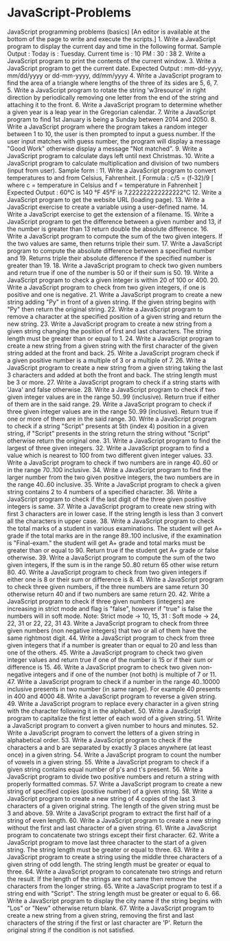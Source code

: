 # JavaScript-Problems
JavaScript programming problems (basics) [An editor is available at the bottom of the page to write and execute the scripts.]  1. Write a JavaScript program to display the current day and time in the following format. Sample Output : Today is : Tuesday.  Current time is : 10 PM : 30 : 38 2. Write a JavaScript program to print the contents of the current window. 3. Write a JavaScript program to get the current date. Expected Output :  mm-dd-yyyy, mm/dd/yyyy or dd-mm-yyyy, dd/mm/yyyy 4. Write a JavaScript program to find the area of a triangle where lengths of the three of its sides are 5, 6, 7.  5. Write a JavaScript program to rotate the string 'w3resource' in right direction by periodically removing one letter from the end of the string and attaching it to the front.  6. Write a JavaScript program to determine whether a given year is a leap year in the Gregorian calendar. 7. Write a JavaScript program to find 1st January is being a Sunday between 2014 and 2050. 8. Write a JavaScript program where the program takes a random integer between 1 to 10, the user is then prompted to input a guess number. If the user input matches with guess number, the program will display a message "Good Work" otherwise display a message "Not matched". 9. Write a JavaScript program to calculate days left until next Christmas. 10. Write a JavaScript program to calculate multiplication and division of two numbers (input from user). Sample form :   11. Write a JavaScript program to convert temperatures to and from Celsius, Fahrenheit. [ Formula : c/5 = (f-32)/9 [ where c = temperature in Celsius and f = temperature in Fahrenheit ]  Expected Output :  60°C is 140 °F 45°F is 7.222222222222222°C  12. Write a JavaScript program to get the website URL (loading page). 13. Write a JavaScript exercise to create a variable using a user-defined name. 14. Write a JavaScript exercise to get the extension of a filename. 15. Write a JavaScript program to get the difference between a given number and 13, if the number is greater than 13 return double the absolute difference. 16. Write a JavaScript program to compute the sum of the two given integers. If the two values are same, then returns triple their sum. 17. Write a JavaScript program to compute the absolute difference between a specified number and 19. Returns triple their absolute difference if the specified number is greater than 19. 18. Write a JavaScript program to check two given numbers and return true if one of the number is 50 or if their sum is 50. 19. Write a JavaScript program to check a given integer is within 20 of 100 or 400. 20. Write a JavaScript program to check from two given integers, if one is positive and one is negative. 21. Write a JavaScript program to create a new string adding "Py" in front of a given string. If the given string begins with "Py" then return the original string. 22. Write a JavaScript program to remove a character at the specified position of a given string and return the new string. 23. Write a JavaScript program to create a new string from a given string changing the position of first and last characters. The string length must be greater than or equal to 1. 24. Write a JavaScript program to create a new string from a given string with the first character of the given string added at the front and back. 25. Write a JavaScript program check if a given positive number is a multiple of 3 or a multiple of 7.  26. Write a JavaScript program to create a new string from a given string taking the last 3 characters and added at both the front and back. The string length must be 3 or more. 27. Write a JavaScript program to check if a string starts with 'Java' and false otherwise. 28. Write a JavaScript program to check if two given integer values are in the range 50..99 (inclusive). Return true if either of them are in the said range. 29. Write a JavaScript program to check if three given integer values are in the range 50..99 (inclusive). Return true if one or more of them are in the said range. 30. Write a JavaScript program to check if a string "Script" presents at 5th (index 4) position in a given string, if "Script" presents in the string return the string without "Script" otherwise return the original one. 31. Write a JavaScript program to find the largest of three given integers. 32. Write a JavaScript program to find a value which is nearest to 100 from two different given integer values. 33. Write a JavaScript program to check if two numbers are in range 40..60 or in the range 70..100 inclusive. 34. Write a JavaScript program to find the larger number from the two given positive integers, the two numbers are in the range 40..60 inclusive.  35. Write a JavaScript program to check a given string contains 2 to 4 numbers of a specified character.  36. Write a JavaScript program to check if the last digit of the three given positive integers is same. 37. Write a JavaScript program to create new string with first 3 characters are in lower case. If the string length is less than 3 convert all the characters in upper case. 38. Write a JavaScript program to check the total marks of a student in various examinations. The student will get A+ grade if the total marks are in the range 89..100 inclusive, if the examination is "Final-exam." the student will get A+ grade and total marks must be greater than or equal to 90. Return true if the student get A+ grade or false otherwise. 39. Write a JavaScript program to compute the sum of the two given integers, If the sum is in the range 50..80 return 65 other wise return 80. 40. Write a JavaScript program to check from two given integers if either one is 8 or their sum or difference is 8. 41. Write a JavaScript program to check three given numbers, if the three numbers are same return 30 otherwise return 40 and if two numbers are same return 20. 42. Write a JavaScript program to check if three given numbers (integers) are increasing in strict mode and flag is "false", however if "true" is false the numbers will in soft mode. Note: Strict mode -> 10, 15, 31 : Soft mode -> 24, 22, 31 or 22, 22, 31  43. Write a JavaScript program to check from three given numbers (non negative integers) that two or all of them have the same rightmost digit.  44. Write a JavaScript program to check from three given integers that if a number is greater than or equal to 20 and less than one of the others. 45. Write a JavaScript program to check two given integer values and return true if one of the number is 15 or if their sum or difference is 15. 46. Write a JavaScript program to check two given non-negative integers and if one of the number (not both) is multiple of 7 or 11. 47. Write a JavaScript program to check if a number in the range 40..10000 inclusive presents in two number (in same range).  For example 40 presents in 400 and 4000  48. Write a JavaScript program to reverse a given string. 49. Write a JavaScript program to replace every character in a given string with the character following it in the alphabet. 50. Write a JavaScript program to capitalize the first letter of each word of a given string. 51. Write a JavaScript program to convert a given number to hours and minutes. 52. Write a JavaScript program to convert the letters of a given string in alphabetical order.  53. Write a JavaScript program to check if the characters a and b are separated by exactly 3 places anywhere (at least once) in a given string. 54. Write a JavaScript program to count the number of vowels in a given string. 55. Write a JavaScript program to check if a given string contains equal number of p's and t's present.  56. Write a JavaScript program to divide two positive numbers and return a string with properly formatted commas. 57. Write a JavaScript program to create a new string of specified copies (positive number) of a given string. 58. Write a JavaScript program to create a new string of 4 copies of the last 3 characters of a given original string. The length of the given string must be 3 and above. 59. Write a JavaScript program to extract the first half of a string of even length. 60. Write a JavaScript program to create a new string without the first and last character of a given string. 61. Write a JavaScript program to concatenate two strings except their first character. 62. Write a JavaScript program to move last three character to the start of a given string. The string length must be greater or equal to three. 63. Write a JavaScript program to create a string using the middle three characters of a given string of odd length. The string length must be greater or equal to three. 64. Write a JavaScript program to concatenate two strings and return the result. If the length of the strings are not same then remove the characters from the longer string. 65. Write a JavaScript program to test if a string end with "Script". The string length must be greater or equal to 6. 66. Write a JavaScript program to display the city name if the string begins with "Los" or "New" otherwise return blank. 67. Write a JavaScript program to create a new string from a given string, removing the first and last characters of the string if the first or last character are 'P'. Return the original string if the condition is not satisfied.
